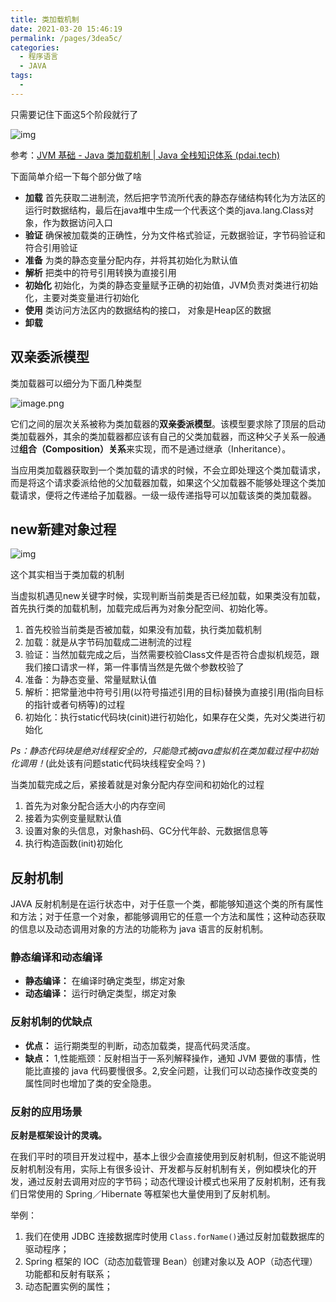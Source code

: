 ```yaml
---
title: 类加载机制
date: 2021-03-20 15:46:19
permalink: /pages/3dea5c/
categories:
  - 程序语言
  - JAVA
tags:
  - 
---
```


只需要记住下面这5个阶段就行了

![img](https://img.xiaoyou66.com/2021/03/23/6db4376bea983.png)



参考：[JVM 基础 - Java 类加载机制 | Java 全栈知识体系 (pdai.tech)](https://www.pdai.tech/md/java/jvm/java-jvm-classload.html)

下面简单介绍一下每个部分做了啥

- **加载**  首先获取二进制流，然后把字节流所代表的静态存储结构转化为方法区的运行时数据结构，最后在java堆中生成一个代表这个类的java.lang.Class对象，作为数据访问入口
- **验证** 确保被加载类的正确性，分为文件格式验证，元数据验证，字节码验证和符合引用验证
- **准备**  为类的静态变量分配内存，并将其初始化为默认值
- **解析** 把类中的符号引用转换为直接引用
- **初始化** 初始化，为类的静态变量赋予正确的初始值，JVM负责对类进行初始化，主要对类变量进行初始化
- **使用** 类访问方法区内的数据结构的接口， 对象是Heap区的数据
- **卸载** 

## 双亲委派模型

类加载器可以细分为下面几种类型

![image.png](https://img.xiaoyou66.com/2021/03/23/fafa7c8626766.png)

它们之间的层次关系被称为类加载器的**双亲委派模型**。该模型要求除了顶层的启动类加载器外，其余的类加载器都应该有自己的父类加载器，而这种父子关系一般通过**组合（Composition）关系**来实现，而不是通过继承（Inheritance）。

当应用类加载器获取到一个类加载的请求的时候，不会立即处理这个类加载请求，而是将这个请求委派给他的父加载器加载，如果这个父加载器不能够处理这个类加载请求，便将之传递给子加载器。一级一级传递指导可以加载该类的类加载器。

## new新建对象过程

![img](https://img.xiaoyou66.com/2021/03/30/592899b0b7057.jpg)

这个其实相当于类加载的机制

当虚拟机遇见new关键字时候，实现判断当前类是否已经加载，如果类没有加载，首先执行类的加载机制，加载完成后再为对象分配空间、初始化等。

1. 首先校验当前类是否被加载，如果没有加载，执行类加载机制
2. 加载：就是从字节码加载成二进制流的过程
3. 验证：当然加载完成之后，当然需要校验Class文件是否符合虚拟机规范，跟我们接口请求一样，第一件事情当然是先做个参数校验了
4. 准备：为静态变量、常量赋默认值
5. 解析：把常量池中符号引用(以符号描述引用的目标)替换为直接引用(指向目标的指针或者句柄等)的过程
6. 初始化：执行static代码块(cinit)进行初始化，如果存在父类，先对父类进行初始化

*Ps：静态代码块是绝对线程安全的，只能隐式被java虚拟机在类加载过程中初始化调用！*(此处该有问题static代码块线程安全吗？)

当类加载完成之后，紧接着就是对象分配内存空间和初始化的过程

1. 首先为对象分配合适大小的内存空间
2. 接着为实例变量赋默认值
3. 设置对象的头信息，对象hash码、GC分代年龄、元数据信息等
4. 执行构造函数(init)初始化

## 反射机制

JAVA 反射机制是在运行状态中，对于任意一个类，都能够知道这个类的所有属性和方法；对于任意一个对象，都能够调用它的任意一个方法和属性；这种动态获取的信息以及动态调用对象的方法的功能称为 java 语言的反射机制。

### 静态编译和动态编译

- **静态编译：** 在编译时确定类型，绑定对象
- **动态编译：** 运行时确定类型，绑定对象

### 反射机制的优缺点

- **优点：** 运行期类型的判断，动态加载类，提高代码灵活度。
- **缺点：** 1,性能瓶颈：反射相当于一系列解释操作，通知 JVM 要做的事情，性能比直接的 java 代码要慢很多。2,安全问题，让我们可以动态操作改变类的属性同时也增加了类的安全隐患。

### 反射的应用场景

**反射是框架设计的灵魂。**

在我们平时的项目开发过程中，基本上很少会直接使用到反射机制，但这不能说明反射机制没有用，实际上有很多设计、开发都与反射机制有关，例如模块化的开发，通过反射去调用对应的字节码；动态代理设计模式也采用了反射机制，还有我们日常使用的 Spring／Hibernate 等框架也大量使用到了反射机制。

举例：

1. 我们在使用 JDBC 连接数据库时使用 `Class.forName()`通过反射加载数据库的驱动程序；
2. Spring 框架的 IOC（动态加载管理 Bean）创建对象以及 AOP（动态代理）功能都和反射有联系；
3. 动态配置实例的属性；

